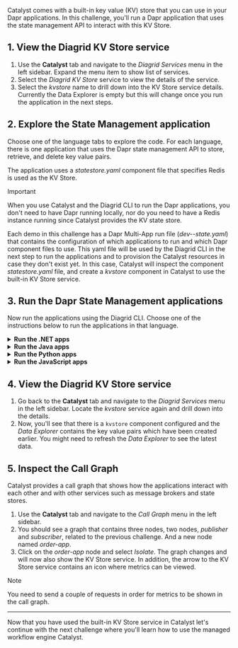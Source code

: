 Catalyst comes with a built-in key value (KV) store that you can use in your Dapr applications. In this challenge, you'll run a Dapr application that uses the state management API to interact with this KV Store.

## 1. View the Diagrid KV Store service

1. Use the **Catalyst** tab and navigate to the *Diagrid Services* menu in the left sidebar. Expand the menu item to show list of services.
2. Select the *Diagrid KV Store* service to view the details of the service.
3. Select the *kvstore* name to drill down into the KV Store service details. Currently the Data Explorer is empty but this will change once you run the application in the next steps.

## 2. Explore the State Management application

Choose one of the language tabs to explore the code. For each language, there is one application that uses the Dapr state management API to store, retrieve, and delete key value pairs.

The application uses a *statestore.yaml* component file that specifies Redis is used as the KV Store.

> [!IMPORTANT]
> When you use Catalyst and the Diagrid CLI to run the Dapr applications, you don't need to have Dapr running locally, nor do you need to have a Redis instance running since Catalyst provides the KV state store.

Each demo in this challenge has a Dapr Multi-App run file (*dev-<language>-state.yaml*) that contains the configuration of which applications to run and which Dapr component files to use. This yaml file will be used by the Diagrid CLI in the next step to run the applications and to provision the Catalyst resources in case they don't exist yet. In this case, Catalyst will inspect the component *statestore.yaml* file, and create a *kvstore* component in Catalyst to use the built-in KV Store service.

## 3. Run the Dapr State Management applications

Now run the applications using the Diagrid CLI. Choose one of the instructions below to run the applications in that language.

<details>
   <summary><b>Run the .NET apps</b></summary>

1. Select the **Terminal** tab and run the following command to navigate to the .NET apps:

```bash,run
cd csharp
```

2. Use the Diagrid CLI to run the applications using the Multi-App Run file:

```bash,run
diagrid dev run -f dev-csharp-state.yaml
```

3. You'll be asked to deploy to the project you just created. Select `Y` to proceed.
4. You can switch to the **Catalyst** tab to see the application IDs and resources being deployed.
5. Wait until the the two applications are connected to Catalyst.

> [!IMPORTANT]
> You need to wait until the Diagrid CLI has set up a connection with the newly created resources in Catalyst. You should see `Connected App ID "order-app" to ...` in the **Terminal** tab logs before you continue.

6. Select the **curl** tab, and run the following command to make a `POST` request to the `order` endpoint of the `order-app` application:

```bash,run
curl -X POST -H "Content-Type: application/json" -d '{ "orderId": 4 }' http://localhost:5001/order
```

The expected output should look like this:

```json,nocopy
{"id":4,"message":"Order created successfully"}
```

A new KV pair has been created in the Catalyst KV Store. You can verify this in the last step of this challenge.

7. To retrieve the new KV pair, select the **curl** tab again, and run the following command to make a `GET` request to the `order/{orderId}` endpoint of the `order-app` application:

```bash,run
curl http://localhost:5001/order/4
```

The expected output should look like this:

```json,nocopy
{"data": {"orderId":4}}
```

</details>

<details>
   <summary><b>Run the Java apps</b></summary>

1. Use the **Terminal** tab to navigate to the Java apps:

```bash,run
cd java
```

2. Use the Diagrid CLI to run the applications using the Multi-App Run file:

```bash,run
diagrid dev run -f dev-java-state.yaml
```

3. You'll be asked to deploy to the project you just created. Select `Y` to proceed.
4. You can switch to the **Catalyst** tab to see the application IDs and resources being deployed.
5. Wait until the the two applications are connected to Catalyst.

> [!IMPORTANT]
> You need to wait until the Diagrid CLI has set up a connection with the newly created resources in Catalyst. You should see `Connected App ID "order-app" to ...` in the **Terminal** tab logs before you continue.

6. Select the **curl** tab, and run the following command to make a `POST` request to the `order` endpoint of the `order-app` application:

```bash,run
curl -X POST -H "Content-Type: application/json" -d '{ "orderId": 1 }' http://localhost:5001/order
```

The expected output should look like this:

```json,nocopy
{"id":4,"message":"Order created successfully"}
```

A new KV pair has been created in the Catalyst KV Store. You can verify this in the last step of this challenge.

7. To retrieve the new KV pair, select the **curl** tab again, and run the following command to make a `GET` request to the `order/{orderId}` endpoint of the `order-app` application:

```bash,run
curl http://localhost:5001/order/4
```

The expected output should look like this:

```json,nocopy
{"data": {"orderId":4}}
```

</details>

<details>
   <summary><b>Run the Python apps</b></summary>

1. Use the **Terminal** tab to navigate to the Python apps:

```bash,run
cd python
```

2. Use the Diagrid CLI to run the applications using the Multi-App Run file:

```bash,run
diagrid dev run -f dev-python-state.yaml
```

3. You'll be asked to deploy to the project you just created. Select `Y` to proceed.
4. You can switch to the **Catalyst** tab to see the application IDs and resources being deployed.
5. Wait until the the two applications are connected to Catalyst.

> [!IMPORTANT]
> You need to wait until the Diagrid CLI has set up a connection with the newly created resources in Catalyst. You should see `Connected App ID "order-app" to ...` in the **Terminal** tab logs before you continue.

6. Select the **curl** tab, and run the following command to make a `POST` request to the `order` endpoint of the `order-app` application:

```bash,run
curl -X POST -H "Content-Type: application/json" -d '{ "orderId": 1 }' http://localhost:5001/order
```

The expected output should look like this:

```json,nocopy
{"id":4,"message":"Order created successfully"}
```

A new KV pair has been created in the Catalyst KV Store. You can verify this in the last step of this challenge.

7. To retrieve the new KV pair, select the **curl** tab again, and run the following command to make a `GET` request to the `order/{orderId}` endpoint of the `order-app` application:

```bash,run
curl http://localhost:5001/order/4
```

The expected output should look like this:

```json,nocopy
{"data": {"orderId":4}}
```

</details>

<details>
   <summary><b>Run the JavaScript apps</b></summary>

1. Use the **Terminal** tab to navigate to the JavaScript apps:

```bash,run
cd javascript
```

2. Use the Diagrid CLI to run the applications using the Multi-App Run file:

```bash,run
diagrid dev run -f dev-javascript-state.yaml
```

3. You'll be asked to deploy to the project you just created. Select `Y` to proceed.
4. You can switch to the **Catalyst** tab to see the application IDs and resources being deployed.
5. Wait until the the two applications are connected to Catalyst.

> [!IMPORTANT]
> You need to wait until the Diagrid CLI has set up a connection with the newly created resources in Catalyst. You should see `Connected App ID "order-app" to ...` in the **Terminal** tab logs before you continue.

6. Select the **curl** tab, and run the following command to make a `POST` request to the `order` endpoint of the `order-app` application:

```bash,run
curl -X POST -H "Content-Type: application/json" -d '{ "orderId": 1 }' http://localhost:5001/order
```

The expected output should look like this:

```json,nocopy
{"id":4,"message":"Order created successfully"}
```

A new KV pair has been created in the Catalyst KV Store. You can verify this in the last step of this challenge.

7. To retrieve the new KV pair, select the **curl** tab again, and run the following command to make a `GET` request to the `order/{orderId}` endpoint of the `order-app` application:

```bash,run
curl http://localhost:5001/order/4
```

The expected output should look like this:

```json,nocopy
{"data": {"orderId":4}}
```

</details>

## 4. View the Diagrid KV Store service

1. Go back to the **Catalyst** tab and navigate to the *Diagrid Services* menu in the left sidebar. Locate the *kvstore* service again and drill down into the details.
2. Now, you'll see that there is a `kvstore` component configured and the *Data Explorer* contains the key value pairs which have been created earlier. You might need to refresh the *Data Explorer* to see the latest data.

## 5. Inspect the Call Graph

Catalyst provides a call graph that shows how the applications interact with each other and with other services such as message brokers and state stores.

1. Use the **Catalyst** tab and navigate to the *Call Graph* menu in the left sidebar.
2. You should see a graph that contains three nodes, two nodes, *publisher* and *subscriber*, related to the previous challenge. And a new node named *order-app*.
3. Click on the *order-app* node and select *Isolate*. The graph changes and will now also show the KV Store service. In addition, the arrow to the KV Store service contains an icon where metrics can be viewed.

> [!NOTE]
> You need to send a couple of requests in order for metrics to be shown in the call graph.

---

Now that you have used the built-in KV Store service in Catalyst let's continue with the next challenge where you'll learn how to use the managed workflow engine Catalyst.